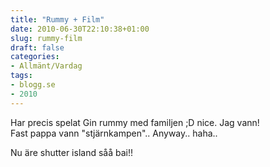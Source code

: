 ```yaml
---
title: "Rummy + Film"
date: 2010-06-30T22:10:38+01:00
slug: rummy-film
draft: false
categories:
- Allmänt/Vardag
tags:
- blogg.se
- 2010
---
```

Har precis spelat Gin rummy med familjen ;D nice. Jag vann!  
Fast pappa vann "stjärnkampen".. Anyway.. haha..  
  
Nu äre shutter island såå bai!!